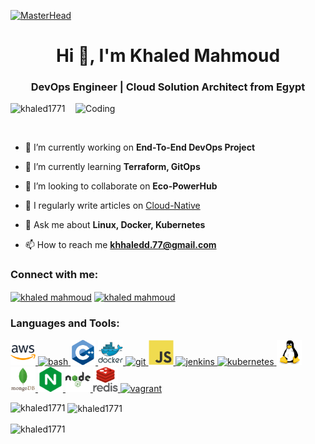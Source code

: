 [![MasterHead](https://www.google.com/search?sca_esv=590e555f98809f38&sxsrf=AHTn8zpLw4PHrGJjTdv5KS_rnPUEvy7Atg:1737979187391&q=animated+devops+gif&udm=2&fbs=ABzOT_Dq5Jy4NNhR9k4hezUcgSSOdX7isVwdsvMtgro9CrWUk7jSWeqUjuUmh2VwYLFviyyA465ug8ulj4xKMYG5hFms_-C_IRXMyIz5J_gF8rTsh9Uhlcfp1-mZTu1EqZAUGEO0-FaCnCFYbqrX7uPm6unjj8b_4uJDiALgJw_xYNZ3CbkYt5KPUW7UwC9xnG66dA01IF-H1LmpXQrrHiO_FOOHQ0nv8c2174FAFiNE8mWLVK8IxBLY67twtzGbxRk41ZzeOuEB&sa=X&ved=2ahUKEwjss92A7ZWLAxW3TqQEHXfcMCwQtKgLegQIDxAB&biw=1848&bih=933&dpr=1#vhid=VFjhQBfOrtANBM&vssid=mosaic)](https://khaled1771.io)
<h1 align="center">Hi 👋, I'm Khaled Mahmoud</h1>
<h3 align="center">DevOps Engineer | Cloud Solution Architect from Egypt</h3>
<img align="right" alt="Coding" width="400" src="https://dribbble.com/shots/4502902-DevOps-engineer-animation/attachments/10432181?mode=media">
<p align="left"> <img src="https://komarev.com/ghpvc/?username=khaled1771&label=Profile%20views&color=0e75b6&style=flat" alt="khaled1771" /> </p>

<p align="left"> <a href="https://twitter.com/" target="blank"><img src="https://img.shields.io/twitter/follow/?logo=twitter&style=for-the-badge" alt="" /></a> </p>

- 🔭 I’m currently working on **End-To-End DevOps Project**

- 🌱 I’m currently learning **Terraform, GitOps**

- 👯 I’m looking to collaborate on **Eco-PowerHub**

- 📝 I regularly write articles on [Cloud-Native](Cloud-Native)

- 💬 Ask me about **Linux, Docker, Kubernetes**

- 📫 How to reach me **khhaledd.77@gmail.com**

<h3 align="left">Connect with me:</h3>
<p align="left">
<a href="https://linkedin.com/in/khaled mahmoud" target="blank"><img align="center" src="https://raw.githubusercontent.com/rahuldkjain/github-profile-readme-generator/master/src/images/icons/Social/linked-in-alt.svg" alt="khaled mahmoud" height="30" width="40" /></a>
<a href="https://fb.com/khaled mahmoud" target="blank"><img align="center" src="https://raw.githubusercontent.com/rahuldkjain/github-profile-readme-generator/master/src/images/icons/Social/facebook.svg" alt="khaled mahmoud" height="30" width="40" /></a>
</p>

<h3 align="left">Languages and Tools:</h3>
<p align="left"> <a href="https://aws.amazon.com" target="_blank" rel="noreferrer"> <img src="https://raw.githubusercontent.com/devicons/devicon/master/icons/amazonwebservices/amazonwebservices-original-wordmark.svg" alt="aws" width="40" height="40"/> </a> <a href="https://www.gnu.org/software/bash/" target="_blank" rel="noreferrer"> <img src="https://www.vectorlogo.zone/logos/gnu_bash/gnu_bash-icon.svg" alt="bash" width="40" height="40"/> </a> <a href="https://www.w3schools.com/cpp/" target="_blank" rel="noreferrer"> <img src="https://raw.githubusercontent.com/devicons/devicon/master/icons/cplusplus/cplusplus-original.svg" alt="cplusplus" width="40" height="40"/> </a> <a href="https://www.docker.com/" target="_blank" rel="noreferrer"> <img src="https://raw.githubusercontent.com/devicons/devicon/master/icons/docker/docker-original-wordmark.svg" alt="docker" width="40" height="40"/> </a> <a href="https://git-scm.com/" target="_blank" rel="noreferrer"> <img src="https://www.vectorlogo.zone/logos/git-scm/git-scm-icon.svg" alt="git" width="40" height="40"/> </a> <a href="https://developer.mozilla.org/en-US/docs/Web/JavaScript" target="_blank" rel="noreferrer"> <img src="https://raw.githubusercontent.com/devicons/devicon/master/icons/javascript/javascript-original.svg" alt="javascript" width="40" height="40"/> </a> <a href="https://www.jenkins.io" target="_blank" rel="noreferrer"> <img src="https://www.vectorlogo.zone/logos/jenkins/jenkins-icon.svg" alt="jenkins" width="40" height="40"/> </a> <a href="https://kubernetes.io" target="_blank" rel="noreferrer"> <img src="https://www.vectorlogo.zone/logos/kubernetes/kubernetes-icon.svg" alt="kubernetes" width="40" height="40"/> </a> <a href="https://www.linux.org/" target="_blank" rel="noreferrer"> <img src="https://raw.githubusercontent.com/devicons/devicon/master/icons/linux/linux-original.svg" alt="linux" width="40" height="40"/> </a> <a href="https://www.mongodb.com/" target="_blank" rel="noreferrer"> <img src="https://raw.githubusercontent.com/devicons/devicon/master/icons/mongodb/mongodb-original-wordmark.svg" alt="mongodb" width="40" height="40"/> </a> <a href="https://www.nginx.com" target="_blank" rel="noreferrer"> <img src="https://raw.githubusercontent.com/devicons/devicon/master/icons/nginx/nginx-original.svg" alt="nginx" width="40" height="40"/> </a> <a href="https://nodejs.org" target="_blank" rel="noreferrer"> <img src="https://raw.githubusercontent.com/devicons/devicon/master/icons/nodejs/nodejs-original-wordmark.svg" alt="nodejs" width="40" height="40"/> </a> <a href="https://redis.io" target="_blank" rel="noreferrer"> <img src="https://raw.githubusercontent.com/devicons/devicon/master/icons/redis/redis-original-wordmark.svg" alt="redis" width="40" height="40"/> </a> <a href="https://www.vagrantup.com/" target="_blank" rel="noreferrer"> <img src="https://www.vectorlogo.zone/logos/vagrantup/vagrantup-icon.svg" alt="vagrant" width="40" height="40"/> </a> </p>

<p><img align="left" src="https://github-readme-stats.vercel.app/api/top-langs?username=khaled1771&show_icons=true&locale=en&layout=compact" alt="khaled1771" /></p>

<p>&nbsp;<img align="center" src="https://github-readme-stats.vercel.app/api?username=khaled1771&show_icons=true&locale=en" alt="khaled1771" /></p>

<p><img align="center" src="https://github-readme-streak-stats.herokuapp.com/?user=khaled1771&" alt="khaled1771" /></p>
